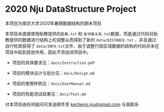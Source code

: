# 2020 Nju DataStructure Project
本项目为南京大学2020年暑期数据结构的期末项目

本项目未直接使用助教提供的`距离.txt` 和 `省邻接关系.txt`数据，而是通过代码对助教提供的数据进行结构上的调整从而得到了新的 `data/DISTANCE.txt` ，并且通过自行检索获得了 `data/INFO.txt`文件，由于调整行政区域数据的结构的代码并未在项目中起到其他作用，因此不添加进项目中。

- 项目的具体要求见：`docs/Instruction.pdf`

- 项目的模块设计与划分见：`docs/Design.md`
- 项目的使用样例见：`docs/UserManual.md`
- 项目的性能测试结果见：`docs/Test.md`

对本项目由任何疑问可发送邮件至 kecheng.nju@gmail.com 与我联系


